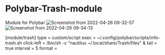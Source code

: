 # Polybar-Trash-module
Module for Polybar
![Screenshot from 2022-04-26 09-32-57](https://user-images.githubusercontent.com/103053714/165258215-14c58062-bc95-434f-8f2e-150dc2868406.png)
![Screenshot from 2022-04-26 09-34-13](https://user-images.githubusercontent.com/103053714/165258220-665e76ce-c518-43a9-986c-ba1c223af7bb.png)

[module/trash]
type = custom/script
exec = ~/.config/polybar/scripts/info-trash.sh
click-left = /bin/sh -c "nautilus ~/.local/share/Trash/files" &
tail = true
interval = 5
format = <label>

